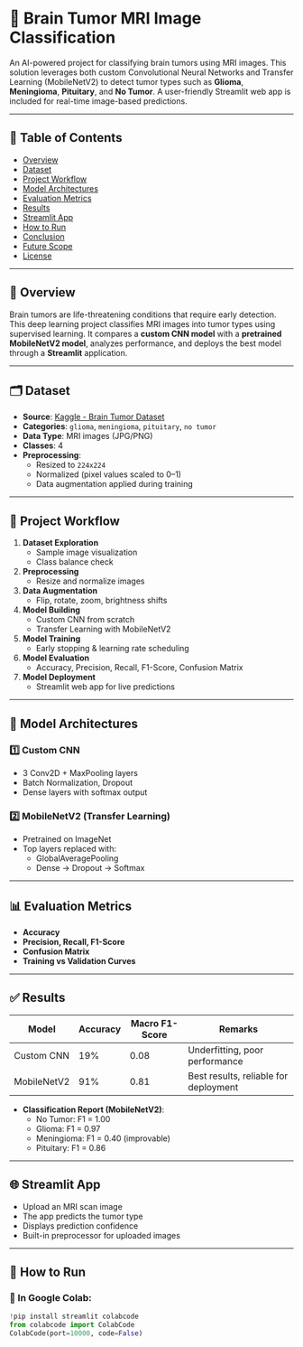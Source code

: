 # 🧠 Brain Tumor MRI Image Classification

An AI-powered project for classifying brain tumors using MRI images. This solution leverages both custom Convolutional Neural Networks and Transfer Learning (MobileNetV2) to detect tumor types such as **Glioma**, **Meningioma**, **Pituitary**, and **No Tumor**. A user-friendly Streamlit web app is included for real-time image-based predictions.

---

## 📌 Table of Contents
- [Overview](#overview)
- [Dataset](#dataset)
- [Project Workflow](#project-workflow)
- [Model Architectures](#model-architectures)
- [Evaluation Metrics](#evaluation-metrics)
- [Results](#results)
- [Streamlit App](#streamlit-app)
- [How to Run](#how-to-run)
- [Conclusion](#conclusion)
- [Future Scope](#future-scope)
- [License](#license)

---

## 📖 Overview

Brain tumors are life-threatening conditions that require early detection. This deep learning project classifies MRI images into tumor types using supervised learning. It compares a **custom CNN model** with a **pretrained MobileNetV2 model**, analyzes performance, and deploys the best model through a **Streamlit** application.

---

## 🗂️ Dataset

- **Source**: [Kaggle - Brain Tumor Dataset](https://www.kaggle.com/datasets)
- **Categories**: `glioma`, `meningioma`, `pituitary`, `no tumor`
- **Data Type**: MRI images (JPG/PNG)
- **Classes**: 4
- **Preprocessing**:
  - Resized to `224x224`
  - Normalized (pixel values scaled to 0–1)
  - Data augmentation applied during training

---

## 🔁 Project Workflow

1. **Dataset Exploration**
   - Sample image visualization
   - Class balance check
2. **Preprocessing**
   - Resize and normalize images
3. **Data Augmentation**
   - Flip, rotate, zoom, brightness shifts
4. **Model Building**
   - Custom CNN from scratch
   - Transfer Learning with MobileNetV2
5. **Model Training**
   - Early stopping & learning rate scheduling
6. **Model Evaluation**
   - Accuracy, Precision, Recall, F1-Score, Confusion Matrix
7. **Model Deployment**
   - Streamlit web app for live predictions

---

## 🧱 Model Architectures

### 1️⃣ Custom CNN
- 3 Conv2D + MaxPooling layers
- Batch Normalization, Dropout
- Dense layers with softmax output

### 2️⃣ MobileNetV2 (Transfer Learning)
- Pretrained on ImageNet
- Top layers replaced with:
  - GlobalAveragePooling
  - Dense → Dropout → Softmax

---

## 📊 Evaluation Metrics

- **Accuracy**
- **Precision, Recall, F1-Score**
- **Confusion Matrix**
- **Training vs Validation Curves**

---

## ✅ Results

| Model        | Accuracy | Macro F1-Score | Remarks                         |
|--------------|----------|----------------|----------------------------------|
| Custom CNN   | 19%      | 0.08           | Underfitting, poor performance  |
| MobileNetV2  | 91%      | 0.81           | Best results, reliable for deployment |

- **Classification Report (MobileNetV2)**:
  - No Tumor: F1 = 1.00
  - Glioma: F1 = 0.97
  - Meningioma: F1 = 0.40 (improvable)
  - Pituitary: F1 = 0.86

---

## 🌐 Streamlit App

- Upload an MRI scan image
- The app predicts the tumor type
- Displays prediction confidence
- Built-in preprocessor for uploaded images

---

## 🧪 How to Run

### 📍 In Google Colab:
```python
!pip install streamlit colabcode
from colabcode import ColabCode
ColabCode(port=10000, code=False)
